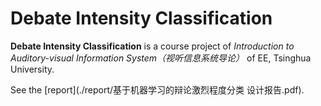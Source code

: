 # Debate Intensity Classification

**Debate Intensity Classification** is a course project of _Introduction to Auditory-visual Information System（视听信息系统导论）_ of EE, Tsinghua University.

See the [report](./report/基于机器学习的辩论激烈程度分类 设计报告.pdf).
